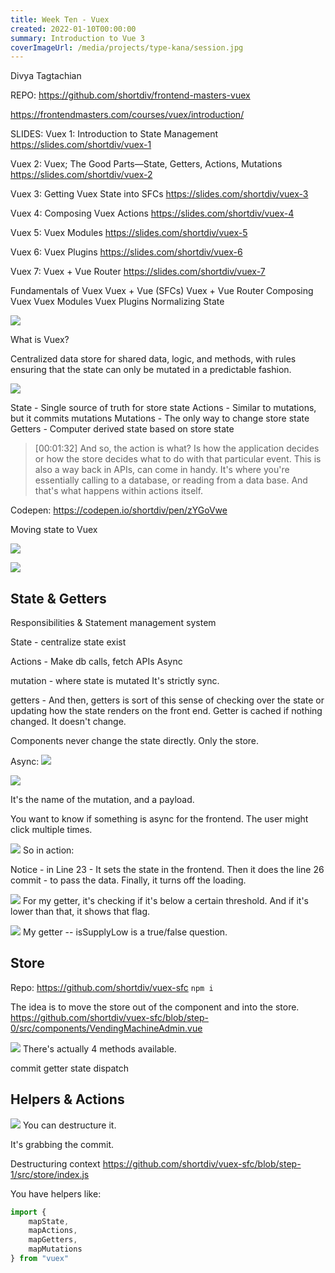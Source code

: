 ```yaml
---
title: Week Ten - Vuex
created: 2022-01-10T00:00:00
summary: Introduction to Vue 3
coverImageUrl: /media/projects/type-kana/session.jpg
---
```


<script context="module">
  import { load } from "./_load"
  export { load }
</script>

Divya Tagtachian

REPO: https://github.com/shortdiv/frontend-masters-vuex

https://frontendmasters.com/courses/vuex/introduction/

SLIDES:
Vuex 1: Introduction to State Management
https://slides.com/shortdiv/vuex-1

Vuex 2: Vuex; The Good Parts—State, Getters, Actions, Mutations
https://slides.com/shortdiv/vuex-2

Vuex 3: Getting Vuex State into SFCs
https://slides.com/shortdiv/vuex-3

Vuex 4: Composing Vuex Actions
https://slides.com/shortdiv/vuex-4

Vuex 5: Vuex Modules
https://slides.com/shortdiv/vuex-5

Vuex 6: Vuex Plugins
https://slides.com/shortdiv/vuex-6

Vuex 7: Vuex + Vue Router
https://slides.com/shortdiv/vuex-7

Fundamentals of Vuex
Vuex + Vue (SFCs)
Vuex + Vue Router
Composing Vuex
Vuex Modules
Vuex Plugins
Normalizing State

![](https://i.imgur.com/983sTeQ.png)


What is Vuex?

Centralized data store for shared data, logic, and methods, with rules ensuring that the state can only be mutated in a predictable fashion.

![](https://i.imgur.com/cLgbUyC.png)

State - Single source of truth for store state
Actions - Similar to mutations, but it commits mutations
Mutations - The only way to change store state
Getters - Computer derived state based on store state

> [00:01:32]
> And so, the action is what? Is how the application decides or how the store decides what to do with that particular event. This is also a way back in APIs, can come in handy. It's where you're essentially calling to a database, or reading from a data base. And that's what happens within actions itself.


Codepen: 
https://codepen.io/shortdiv/pen/zYGoVwe

Moving state to Vuex

![](https://i.imgur.com/hIcrOsU.png)

![](https://i.imgur.com/FvqJtFp.png)


## State & Getters

Responsibilities & Statement management system

State - centralize state exist

Actions - Make db calls, fetch APIs
Async

mutation - where state is mutated
It's strictly sync. 

getters - And then, getters is sort of this sense of checking over the state or updating how the state renders on the front end. Getter is cached if nothing changed. It doesn't change.

Components never change the state directly. Only the store. 

Async: 
![](https://i.imgur.com/13UyJvL.png)


![](https://i.imgur.com/pNEx3LH.png)


It's the name of the mutation, and a payload. 

You want to know if something is async for the frontend. The user might click multiple times. 


![](https://i.imgur.com/0P8ymnf.png)
So in action: 

Notice - in Line 23 - It sets the state in the frontend.
Then it does the line 26 commit - to pass the data.
Finally, it turns off the loading. 


![](https://i.imgur.com/owo1Hpo.png)
For my getter, it's checking if it's below a certain threshold. And if it's lower than that, it shows that flag.

![](https://i.imgur.com/n7W2ePU.png)
My getter -- isSupplyLow is a true/false question.



## Store

Repo: https://github.com/shortdiv/vuex-sfc
`npm i`

The idea is to move the store out of the component and into the store.
https://github.com/shortdiv/vuex-sfc/blob/step-0/src/components/VendingMachineAdmin.vue



![](https://i.imgur.com/rl0XkNk.png)
There's actually 4 methods available.

commit
getter 
state
dispatch


## Helpers & Actions
![](https://i.imgur.com/bE4epir.png)
You can destructure it.

It's grabbing the commit. 

Destructuring context
https://github.com/shortdiv/vuex-sfc/blob/step-1/src/store/index.js


You have helpers like:

```js
import {
	mapState,
	mapActions, 
	mapGetters,
	mapMutations
} from "vuex"
```
